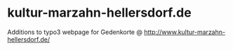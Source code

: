 kultur-marzahn-hellersdorf.de
=============================

Additions to typo3 webpage for Gedenkorte @ http://www.kultur-marzahn-hellersdorf.de/